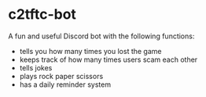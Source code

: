 # c2tftc-bot
A fun and useful Discord bot with the following functions:
- tells you how many times you lost the game
- keeps track of how many times users scam each other
- tells jokes
- plays rock paper scissors
- has a daily reminder system
